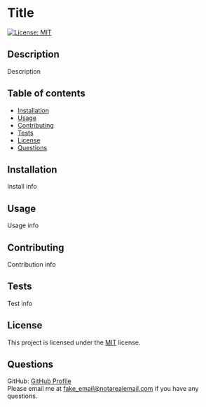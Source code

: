 # Title

  [![License: MIT](https://img.shields.io/badge/License-MIT-yellow.svg)](https://opensource.org/licenses/MIT)

  ## Description
  Description

  ## Table of contents
  - [Installation](#installation)
  - [Usage](#usage)
  - [Contributing](#contributing)
  - [Tests](#tests)
  - [License](#license)
  - [Questions](#questions)

  ## Installation
  Install info

  ## Usage
  Usage info

  ## Contributing
  Contribution info

  ## Tests
  Test info

  ## License
  This project is licensed under the [MIT](https://opensource.org/licenses/MIT) license.

  ## Questions
  GitHub: [GitHub Profile](https://github.com/AshB88)  
  Please email me at fake_email@notarealemail.com if you have any questions.
